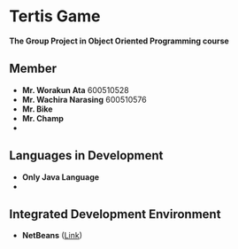 # Tertis Game

**The Group Project in Object Oriented Programming course**

## Member
 - **Mr. Worakun Ata** 600510528
 - **Mr. Wachira Narasing** 600510576
 - **Mr. Bike**
 - **Mr. Champ**
 - 
## Languages in Development
 - **Only Java Language**
 - 
## Integrated Development Environment

 - **NetBeans** ([Link](https://netbeans.org/projects/www/downloads/))
